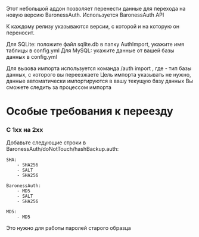 Этот небольшой аддон позволяет перенести данные для перехода на новую версию BaronessAuth. Используется BaronessAuth API

К каждому релизу указываются версии, с которой и на которую он переносит.

Для SQLite: положите файл sqlite.db в папку AuthImport, укажите имя таблицы в config.yml
Для MySQL: укажите данные от вашей базы данных в config.yml

Для вызова импорта используется команда /auth import <source>, где <source> - тип базы данных, с которого вы переезжаете
Цель импорта указывать не нужно, данные автоматически импортируются в вашу текущую базу данных
Вы сможете следить за процессом импорта

# Особые требования к переезду
### С 1хх на 2хх
Добавьте следующие строки в BaronessAuth/doNotTouch/hashBackup.auth:

    SHA:
        - SHA256
        - SALT
        - SHA256

    BaronessAuth:
        - MD5
        - SALT
        - SHA256

    MD5:
        - MD5

Это нужно для работы паролей старого образца